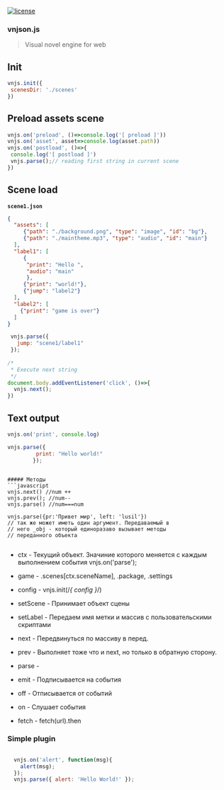  [![license](https://img.shields.io/npm/l/express.svg?style=flat-square)]() 
### vnjson.js
> Visual novel engine for web



## Init

```js
vnjs.init({
 scenesDir: './scenes'
})

```


## Preload assets scene

```js
vnjs.on('preload', ()=>console.log('[ preload ]'))
vnjs.on('asset', asset=>console.log(asset.path))
vnjs.on('postload', ()=>{
 console.log('[ postload ]')
 vnjs.parse();// reading first string in current scene
})
```
## Scene load
__`scene1.json`__

```json
{
  "assets": [
     {"path": "./background.png", "type": "image", "id": "bg"}, 
     {"path": "./maintheme.mp3", "type": "audio", "id": "main"}
  ],
  "label1": [
     {
      "print": "Hello ", 
      "audio": "main"
      },
     {"print": "world!"},
     {"jump": "label2"}
  ],
  "label2": [
    {"print": "game is over"}
  ]
}
```

```js
 vnjs.parse({
   jump: "scene1/label1"
 });
 
/*
 * Execute next string
 */ 
document.body.addEventListener('click', ()=>{
  vnjs.next(); 
}) 
```


## Text output
```js
vnjs.on('print', console.log)

vnjs.parse({
         print: "Hello world!"
        });

```


```

##### Методы
```javascript
vnjs.next() //num ++
vnjs.prev(); //num--
vnjs.parse() //num===num

vnjs.parse({pr:'Привет мир', left: 'lusil'})
// так же может иметь один аргумент. Передаваемый в
// него _obj - который единоразаво вызывает методы
// переданного объекта


```

 * ctx - Текущий объект. Значиние которого меняется с каждым
     выполнением события vnjs.on('parse');


  * game - .scenes[ctx.sceneName], .package, .settings
  * config - vnjs.init(/*{ config }*/)

  * setScene - Принимает объект сцены
  * setLabel - Передаем имя метки и массив с пользовательскими скриптами
 
  * next - Передвинуться по массиву в перед. 
  * prev -  Выполняет тоже что и next, но только в обратную сторону.
  * parse - 
  * emit - Подписывается на события
  * off - Отписывается от событий
  * on - Слушает события
  * fetch - fetch(url).then




### Simple plugin

```javascript

  vnjs.on('alert', function(msg){
    alert(msg);
  });
  vnjs.parse({ alert: 'Hello World!' });

```
